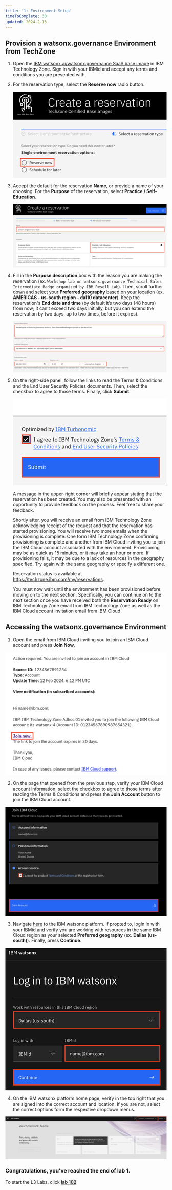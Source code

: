 ```yaml
---
title: '1: Environment Setup'
timeToComplete: 30
updated: 2024-2-13
---
```


<QuizAlert text='Heads Up! Quiz material will be flagged like this!' />

## Provision a watsonx.governance Environment from TechZone

1. Open the [IBM watsonx.ai/watsonx.governance SaaS base image](https://techzone.ibm.com/my/reservations/create/64b8490a564e190017b8f4eb) in IBM Technology Zone. Sign in with your IBMid and accept any terms and conditions you are presented with.

2. For the reservation type, select the **Reserve now** radio button.

    ![](./images/1/techzone-env-reservetype.png)

3. Accept the default for the reservation **Name**, or provide a name of your choosing. For the **Purpose** of the reservation, select **Practice / Self-Education**.

    ![](./images/1/techzone-env-reserve-fill.png)

4. Fill in the **Purpose description** box with the reason you are making the reservation (ex. `Workshop lab on watsonx.governance Technical Sales Intermediate Badge organized by IBM Resell Lab`). Then, scroll further down and select your **Preferred geography** based on your location (ex. **AMERICAS - us-south region - dal10 datacenter**). Keep the reservation's **End date and time** (by default it’s two days (48 hours) from now; it can’t exceed two days initially, but you can extend the reservation by two days, up to two times, before it expires).

    ![](./images/1/techzone-env-reserve-fill-last.png)

5. On the right-side panel, follow the links to read the Terms & Conditions and the End User Security Policies documents. Then, select the checkbox to agree to those terms. Finally, click **Submit**.

    ![](./images/1/techzone-env-reserve-fill-submit.png)

    A message in the upper-right corner will briefly appear stating that the reservation has been created. You may also be presented with an opportunity to provide feedback on the process. Feel free to share your feedback.

    Shortly after, you will receive an email from IBM Technology Zone acknowledging receipt of the request and that the reservation has started provisioning. You will receive two more emails when the provisioning is complete: One form IBM Technology Zone confirming provisioning is complete and another from IBM Cloud inviting you to join the IBM Cloud account associated with the environment. Provisioning may be as quick as 15 minutes, or it may take an hour or more. If provisioning fails, it may be due to a lack of resources in the geography specified. Try again with the same geography or specify a different one.

    Reservation status is available at https://techzone.ibm.com/my/reservations.

    You must now wait until the environment has been provisioned before moving on to the next section. Specifically, you can continue on to the next section once you have received both the **Reservation Ready** on IBM Technology Zone email from IBM Technology Zone as well as the IBM Cloud account invitation email from IBM Cloud.

## Accessing the watsonx.governance Environment

1. Open the email from IBM Cloud inviting you to join an IBM Cloud account and press **Join Now**.

  ![](./images/1/join-cloud-account.png)

2. On the page that opened from the previous step, verify your IBM Cloud account information, select the checkbox to agree to those terms after reading the Terms & Conditions and press the **Join Account** button to join the IBM Cloud account.

  ![](./images/1/join-ibm-cloud.png)

3. Navigate [here](https://dataplatform.cloud.ibm.com/wx/home?context=wx) to the IBM watsonx platform. If propted to, login in with your IBMid and verify you are working with resources in the same IBM Cloud region as your selected **Preferred geography** (ex. **Dallas (us-south)**). Finally, press **Continue**.

  ![](./images/1/watsonx-platform-login.png)

4. On the IBM watsonx platform home page, verify in the top right that you are signed into the correct account and location. If you are not, select the correct options form the respective dropdown menus.

  ![](./images/1/select-correct-account.png)

### Congratulations, you've reached the end of lab 1.

To start the L3 Labs, click **[lab 102](/watsonx/watsonxgov/102)**

